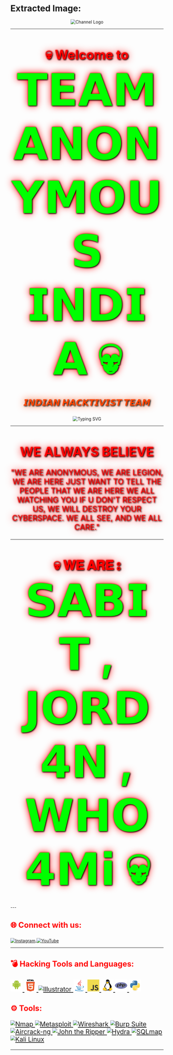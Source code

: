 # Extracted Image:
<p align="center">
  <img src="https://i.postimg.cc/YCcbh6yY/6062074634834133453-photoaidcom-cropped.png" alt="Channel Logo" width="200"/>
</p>

---

<h1 align="center" style="font-size: 3em; color: #ff0000; text-shadow: 2px 2px 4px #000000, 0 0 25px #ff0000, 0 0 5px #ff0000;">💀 Welcome to <strong style="font-size: 3.5em; color: #00FF00;">𝗧𝗘𝗔𝗠 𝗔𝗡𝗢𝗡𝗬𝗠𝗢𝗨𝗦 𝗜𝗡𝗗𝗜𝗔 💀</strong></h1>
<h3 align="center" style="font-size: 2em; color: #ff4500; text-shadow: 2px 2px 4px #000000, 0 0 25px #ff4500;">𝙄𝙉𝘿𝙄𝘼𝙉 𝙃𝘼𝘾𝙆𝙏𝙄𝙑𝙄𝙎𝙏 𝙏𝙀𝘼𝙈</h3>

<p align="center">
  <img src="https://readme-typing-svg.demolab.com?font=Fira+Code&weight=600&size=24&pause=1000&color=00FF00&center=true&vCenter=true&width=500&height=50&lines=💻+Hack+the+Planet+💻;⚡+Hacktivism+is+a+Weapon+⚡;🔒+Exploit+the+Unexplored+🔒;💀+We+Are+Untraceable+💀" alt="Typing SVG">
</p>

---

<h1 align="center" style="font-size: 3em; color: #ff0000; text-shadow: 2px 2px 4px #000000, 0 0 25px #ff0000, 0 0 5px #ff0000;">WE ALWAYS BELIEVE</h1>
<p align="center" style="font-size: 1.8em; color: #ff0000; text-shadow: 2px 2px 4px #000000, 0 0 25px #ff0000, 0 0 5px #ff0000;">
  "WE ARE ANONYMOUS, WE ARE LEGION, WE ARE HERE JUST WANT TO TELL THE PEOPLE THAT WE ARE HERE WE ALL WATCHING YOU IF U DON'T RESPECT US, WE WILL DESTROY YOUR CYBERSPACE. WE ALL SEE, AND WE ALL CARE."
</p>

---
<h1 align="center" style="font-size: 3em; color: #ff0000; text-shadow: 2px 2px 4px #000000, 0 0 25px #ff0000, 0 0 5px #ff0000;">💀 𝐖𝐄 𝐀𝐑𝐄 ⦂ <strong style="font-size: 3.5em; color: #00FF00;">𝗦𝗔𝗕𝗜𝗧 , 𝗝𝗢𝗥𝗗𝟰𝗡 , 𝗪𝗛𝗢𝟰𝗠𝗶 💀</strong></h1>
---

<h3 align="left" style="font-size: 1.8em; color: #ff0000;">🌐 Connect with us:</h3>
<p align="left">
  <a href="https://instagram.com/teamanonymousindia" target="_blank">
    <img align="center" src="https://raw.githubusercontent.com/rahuldkjain/github-profile-readme-generator/master/src/images/icons/Social/instagram.svg" alt="Instagram" height="30" width="40" />
  </a>
  <a href="https://youtube.com/@teamanonymousindia?si=h_3AK-1e0xmFF6Ij" target="_blank">
    <img align="center" src="https://raw.githubusercontent.com/rahuldkjain/github-profile-readme-generator/master/src/images/icons/Social/youtube.svg" alt="YouTube" height="30" width="40" />
  </a>
</p>

---

<h3 align="left" style="font-size: 1.8em; color: #ff0000;">💣 Hacking Tools and Languages:</h3>
<p align="left" style="color: #00FF00; font-size: 1.5em;">
  <a href="https://developer.android.com" target="_blank">
    <img src="https://raw.githubusercontent.com/devicons/devicon/master/icons/android/android-original-wordmark.svg" alt="Android" width="40" height="40" />
  </a> 
  <a href="https://www.w3.org/html/" target="_blank">
    <img src="https://raw.githubusercontent.com/devicons/devicon/master/icons/html5/html5-original-wordmark.svg" alt="HTML5" width="40" height="40" />
  </a> 
  <a href="https://www.adobe.com/in/products/illustrator.html" target="_blank">
    <img src="https://www.vectorlogo.zone/logos/adobe_illustrator/adobe_illustrator-icon.svg" alt="Illustrator" width="40" height="40" />
  </a> 
  <a href="https://www.java.com" target="_blank">
    <img src="https://raw.githubusercontent.com/devicons/devicon/master/icons/java/java-original.svg" alt="Java" width="40" height="40" />
  </a> 
  <a href="https://developer.mozilla.org/en-US/docs/Web/JavaScript" target="_blank">
    <img src="https://raw.githubusercontent.com/devicons/devicon/master/icons/javascript/javascript-original.svg" alt="JavaScript" width="40" height="40" />
  </a> 
  <a href="https://www.linux.org/" target="_blank">
    <img src="https://raw.githubusercontent.com/devicons/devicon/master/icons/linux/linux-original.svg" alt="Linux" width="40" height="40" />
  </a> 
  <a href="https://www.php.net" target="_blank">
    <img src="https://raw.githubusercontent.com/devicons/devicon/master/icons/php/php-original.svg" alt="PHP" width="40" height="40" />
  </a> 
  <a href="https://www.python.org" target="_blank">
    <img src="https://raw.githubusercontent.com/devicons/devicon/master/icons/python/python-original.svg" alt="Python" width="40" height="40" />
  </a>
</p>

<h3 align="left" style="font-size: 1.8em; color: #ff0000;">⚙️ Tools:</h3>
<p align="left" style="font-size: 1.5em;">
  <a href="https://nmap.org/" target="_blank">
    <img src="https://www.simplilearn.com/ice9/free_resources_article_thumb/nmap_logo_1-what_is_nmap.PNG" alt="Nmap" width="40" height="40" />
  </a>
  <a href="https://www.metasploit.com/" target="_blank">
    <img src="https://media.licdn.com/dms/image/v2/C5633AQHz6xjHG_s0fQ/productpage-image_1128_635/productpage-image_1128_635/0/1626341063105/isoc24_b_v__metasploit_rapid7_image?e=2147483647&v=beta&t=5nKtSmBtM7ZjgxteR6bOl4Q0MqV7dT0t5BUvsuGNgM4" alt="Metasploit" width="40" height="40" />
  </a>
  <a href="https://www.wireshark.org/" target="_blank">
    <img src="https://www.stickerpress.in/media/products/800x800/1609ed30832a4867b9e4fa09a3e4e931.webp" alt="Wireshark" width="40" height="40" />
  </a>
  <a href="https://portswigger.net/burp" target="_blank">
    <img src="https://encrypted-tbn0.gstatic.com/images?q=tbn:ANd9GcRrBejA33v7oLfZBg2nj7cpD05V4l0TCrk0FX7dxFKLfaGupoebFSwdLS96&s=10" alt="Burp Suite" width="40" height="40" />
  </a>
  <a href="https://aircrack-ng.org/" target="_blank">
    <img src="https://www.kali.org/tools/aircrack-ng/images/aircrack-ng-logo.svg" alt="Aircrack-ng" width="40" height="40" />
  </a>
  <a href="https://www.openwall.com/john/" target="_blank">
    <img src="https://blog.1password.com/posts/2012/1password-is-ready-for-john-the-ripper/johntheripper.png" alt="John the Ripper" width="40" height="40" />
  </a>
  <a href="https://github.com/vanhauser-thc/thc-hydra" target="_blank">
    <img src="https://www.kali.org/tools/hydra/images/hydra-logo.svg" alt="Hydra" width="40" height="40" />
  </a>
  <a href="https://sqlmap.org/" target="_blank">
    <img src="https://www.vaadata.com/blog/wp-content/uploads/2024/05/exploiting-sqli-with-sqlmap.png" alt="SQLmap" width="40" height="40" />
  </a>
  <a href="https://www.kali.org/" target="_blank">
    <img src="https://encrypted-tbn0.gstatic.com/images?q=tbn:ANd9GcQhQyWhncuOiIaYnWBXh6MM8V23M-rTgXqGd38H-tDIlysGtcoI--mUe-8&s=10" alt="Kali Linux" width="40" height="40" />
  </a>
</p>

---
